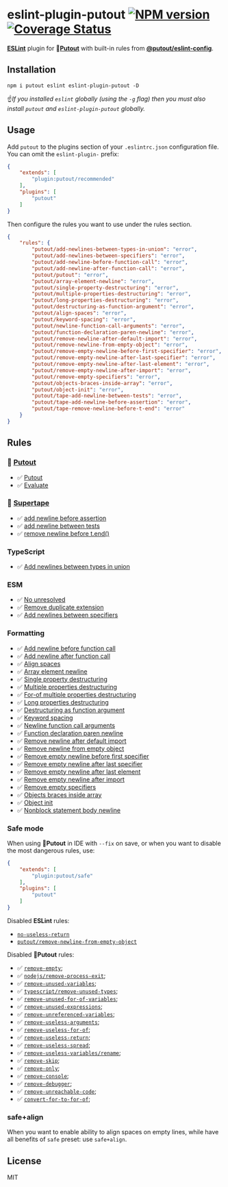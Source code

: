 # eslint-plugin-putout [![NPM version][NPMIMGURL]][NPMURL] [![Coverage Status][CoverageIMGURL]][CoverageURL]

[NPMIMGURL]: https://img.shields.io/npm/v/eslint-plugin-putout.svg?style=flat&longCache=true
[NPMURL]: https://npmjs.org/package/eslint-plugin-putout "npm"
[CoverageURL]: https://coveralls.io/github/coderaiser/putout?branch=master
[CoverageIMGURL]: https://coveralls.io/repos/coderaiser/putout/badge.svg?branch=master&service=github

[**ESLint**](https://eslint.org) plugin for 🐊[**Putout**](https://github.com/coderaiser/putout) with built-in rules from [**@putout/eslint-config**](https://github.com/coderaiser/putout/tree/master/packages/eslint-config#readme).

## Installation

```
npm i putout eslint eslint-plugin-putout -D
```

☝️*If you installed `eslint` globally (using the `-g` flag) then you must also install `putout` and `eslint-plugin-putout` globally.*

## Usage

Add `putout` to the plugins section of your `.eslintrc.json` configuration file. You can omit the `eslint-plugin-` prefix:

```json
{
    "extends": [
        "plugin:putout/recommended"
    ],
    "plugins": [
        "putout"
    ]
}
```

Then configure the rules you want to use under the rules section.

```json
{
    "rules": {
        "putout/add-newlines-between-types-in-union": "error",
        "putout/add-newlines-between-specifiers": "error",
        "putout/add-newline-before-function-call": "error",
        "putout/add-newline-after-function-call": "error",
        "putout/putout": "error",
        "putout/array-element-newline": "error",
        "putout/single-property-destructuring": "error",
        "putout/multiple-properties-destructuring": "error",
        "putout/long-properties-destructuring": "error",
        "putout/destructuring-as-function-argument": "error",
        "putout/align-spaces": "error",
        "putout/keyword-spacing": "error",
        "putout/newline-function-call-arguments": "error",
        "putout/function-declaration-paren-newline": "error",
        "putout/remove-newline-after-default-import": "error",
        "putout/remove-newline-from-empty-object": "error",
        "putout/remove-empty-newline-before-first-specifier": "error",
        "putout/remove-empty-newline-after-last-specifier": "error",
        "putout/remove-empty-newline-after-last-element": "error",
        "putout/remove-empty-newline-after-import": "error",
        "putout/remove-empty-specifiers": "error",
        "putout/objects-braces-inside-array": "error",
        "putout/object-init": "error",
        "putout/tape-add-newline-between-tests": "error",
        "putout/tape-add-newline-before-assertion": "error",
        "putout/tape-remove-newline-before-t-end": "error"
    }
}
```

## Rules

### 🐊 [Putout](https://github.com/coderaiser/putout#readme)

- ✅ [Putout](/packages/eslint-plugin-putout/lib/putout#readme)
- ✅ [Evaluate](/packages/eslint-plugin-putout/lib/evaluate#readme)

### 📼 [Supertape](https://github.com/coderaiser/supertape#readme)

- ✅ [add newline before assertion](/packages/eslint-plugin-putout/lib/tape-add-newline-before-assertion#readme)
- ✅ [add newline between tests](/packages/eslint-plugin-putout/lib/tape-add-newline-between-tests#readme)
- ✅ [remove newline before t.end()](/packages/eslint-plugin-putout/lib/tape-remove-newline-before-t-end#readme)

### TypeScript

- ✅ [Add newlines between types in union](/packages/eslint-plugin-putout/lib/add-newlines-between-types-in-union#readme)

### ESM

- ✅ [No unresolved](/packages/eslint-plugin-putout/lib/no-unresolved#readme)
- ✅ [Remove duplicate extension](/packages/eslint-plugin-putout/lib/remove-duplicate-extensions#readme)
- ✅ [Add newlines between specifiers](/packages/eslint-plugin-putout/lib/add-newlines-between-specifiers#readme)

### Formatting

- ✅ [Add newline before function call](/packages/eslint-plugin-putout/lib/add-newline-before-function-call#readme)
- ✅ [Add newline after function call](/packages/eslint-plugin-putout/lib/add-newline-after-function-call#readme)
- ✅ [Align spaces](/packages/eslint-plugin-putout/lib/align-spaces#readme)
- ✅ [Array element newline](/packages/eslint-plugin-putout/lib/array-element-newline#readme)
- ✅ [Single property destructuring](/packages/eslint-plugin-putout/lib/single-property-destructuring#readme)
- ✅ [Multiple properties destructuring](/packages/eslint-plugin-putout/lib/multiple-properties-destructuring#readme)
- ✅ [For-of multiple properties destructuring](/packages/eslint-plugin-putout/lib/for-of-multiple-properties-destructuring#readme)
- ✅ [Long properties destructuring](/packages/eslint-plugin-putout/lib/long-properties-destructuring#readme)
- ✅ [Destructuring as function argument](/packages/eslint-plugin-putout/lib/destructuring-as-function-argument#readme)
- ✅ [Keyword spacing](/packages/eslint-plugin-putout/lib/keyword-spacing#readme)
- ✅ [Newline function call arguments](/packages/eslint-plugin-putout/lib/newline-function-call-arguments#readme)
- ✅ [Function declaration paren newline](/packages/eslint-plugin-putout/lib/function-declaration-paren-newline#readme)
- ✅ [Remove newline after default import](/packages/eslint-plugin-putout/lib/remove-newline-after-default-import#readme)
- ✅ [Remove newline from empty object](/packages/eslint-plugin-putout/lib/remove-newline-from-empty-object#readme)
- ✅ [Remove empty newline before first specifier](/packages/eslint-plugin-putout/lib/remove-empty-newline-before-first-specifier#readme)
- ✅ [Remove empty newline after last specifier](/packages/eslint-plugin-putout/lib/remove-empty-newline-after-last-specifier#readme)
- ✅ [Remove empty newline after last element](/packages/eslint-plugin-putout/lib/remove-empty-newline-after-last-element#readme)
- ✅ [Remove empty newline after import](/packages/eslint-plugin-putout/lib/remove-empty-newline-after-import#readme)
- ✅ [Remove empty specifiers](/packages/eslint-plugin-putout/lib/remove-empty-specifiers#readme)
- ✅ [Objects braces inside array](/packages/eslint-plugin-putout/lib/objects-braces-inside-array#readme)
- ✅ [Object init](/packages/eslint-plugin-putout/lib/object-init#readme)
- ✅ [Nonblock statement body newline](/packages/eslint-plugin-putout/lib/non-block-statement-body-newline#readme)

### Safe mode

When using 🐊**Putout** in IDE with `--fix` on save, or when you want to disable the most dangerous rules, use:

```json
{
    "extends": [
        "plugin:putout/safe"
    ],
    "plugins": [
        "putout"
    ]
}
```

Disabled **ESLint** rules:

- [`no-useless-return`](https://eslint.org/docs/rules/no-useless-return#readme)
- [`putout/remove-newline-from-empty-object`](https://github.com/coderaiser/putout/tree/master/packages/eslint-plugin-putout/lib/remove-newline-from-empty-object#readme)

Disabled 🐊**Putout** rules:

- ✅ [`remove-empty`](https://github.com/coderaiser/putout/tree/v24.0.0/packages/plugin-remove-empty#readme);
- ✅ [`nodejs/remove-process-exit`](https://github.com/coderaiser/putout/tree/v24.0.0/packages/plugin-nodejs#remove-process-exit#readme);
- ✅ [`remove-unused-variables`](https://github.com/coderaiser/putout/tree/v24.0.0/packages/plugin-remove-unused-variables#readme);
- ✅ [`typescript/remove-unused-types`](https://github.com/coderaiser/putout/tree/v24.0.2/packages/plugin-typescript#remove-unused-types#readme);
- ✅ [`remove-unused-for-of-variables`](https://github.com/coderaiser/putout/tree/v24.0.0/packages/plugin-remove-unused-for-of-variables#readme);
- ✅ [`remove-unused-expressions`](https://github.com/coderaiser/putout/tree/v24.0.0/packages/plugin-removeunused-expressions#readme);
- ✅ [`remove-unreferenced-variables`](https://github.com/coderaiser/putout/tree/24.1.0/packages/plugin-remove-unreferenced-variables#readme);
- ✅ [`remove-useless-arguments`](https://github.com/coderaiser/putout/tree/master/packages/plugin-remove-useless-arguments#readme);
- ✅ [`remove-useless-for-of`](https://github.com/coderaiser/putout/tree/master/packages/plugin-remove-useless-for-of#readme);
- ✅ [`remove-useless-return`](https://github.com/coderaiser/putout/tree/master/packages/plugin-remove-useless-return#readme);
- ✅ [`remove-useless-spread`](https://github.com/coderaiser/putout/tree/master/packages/plugin-remove-useless-spread/#readme#readme);
- ✅ [`remove-useless-variables/rename`](https://github.com/coderaiser/putout/tree/master/packages/plugin-remove-useless-arguments#rename#readme);
- ✅ [`remove-skip`](https://github.com/coderaiser/putout/tree/v24.0.0/packages/plugin-tape#remove-skip);
- ✅ [`remove-only`](https://github.com/coderaiser/putout/tree/v24.0.0/packages/plugin-tape#remove-only);
- ✅ [`remove-console`](https://github.com/coderaiser/putout/tree/v24.0.0/packages/plugin-remove-console#readme);
- ✅ [`remove-debugger`](https://github.com/coderaiser/putout/tree/v24.0.0/packages/plugin-remove-debugger#readme);
- ✅ [`remove-unreachable-code`](https://github.com/coderaiser/putout/tree/v24.0.0/packages/plugin-remove-unreachable-code#readme);
- ✅ [`convert-for-to-for-of`](https://github.com/coderaiser/putout/tree/v24.0.0/packages/plugin-convert-for-to-for-of#readme);

### safe+align

When you want to enable ability to align spaces on empty lines, while have all benefits of `safe` preset: use `safe+align`.

## License

MIT
